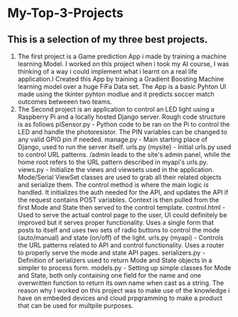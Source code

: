 # My-Top-3-Projects
## This is a selection of my three best projects.
1. The first project is a Game prediction App i made by training a machine learning Model. I worked on this project when i took my AI course, I was thinking of a way i could implement what i learnt on a real life application.I Created this App by training a Gradient Boosting Machine learning model over a huge FiFa Data set. The App is  a basic Pyhton UI made using the tkinter pyhton modlue and it predicts soccer match outcomes betweeen two teams. 
2. The Second project is an application to control an LED light using a Raspberry Pi and a locally hosted Django server.
    Rough code structure is as follows
    piSensor.py - Python code to be ran on the Pi to control the LED and handle the photoresistor. The PIN variables can be changed to any valid GPIO pin if needed.
    manage.py - Main starting place of Django, used to run the server itself.
    urls.py (mysite) - Initial urls.py used to control URL patterns. /admin leads to the site's admin panel, while the home root refers to the URL pattern described in myapi's urls.py.
    views.py - Initialize the views and viewsets used in the application. Mode/Serial ViewSet classes are used to grab all their related objects and serialize them. The control method is where the main logic is     handled. It initializes the auth needed for the API, and updates the API if the request contains POST variables. Context is then pulled from the first Mode and State then served to the control template.
    control.html - Used to serve the actual control page to the user, UI could definitely be improved but it serves proper functionality. Uses a single form that posts to itself and uses two sets of radio buttons to control the mode (auto/manual) and state (on/off) of the light.
    urls.py (myapi) - Controls the URL patterns related to API and control functionality. Uses a router to properly serve the mode and state API pages.
    serializers.py - Definition of serializers used to return Mode and State objects in a simpler to process form.
    models.py - Setting up simple classes for Mode and State, both only containing one field for the name and one overwritten function to return its own name when cast as a string.
   The reason why I worked on this project was to make use of the knowledge i have on embeded devices and cloud prpgramming to make a product that can be used for multpile purposes. 

